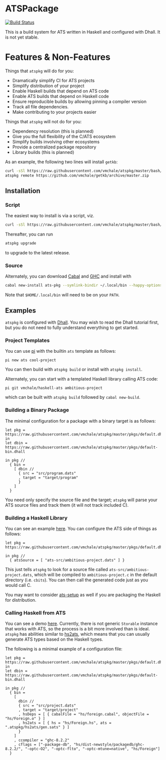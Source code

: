 # ATSPackage

[![Build Status](https://travis-ci.org/vmchale/atspkg.svg?branch=master)](https://travis-ci.org/vmchale/atspkg)

This is a build system for ATS written in Haskell and configured with Dhall. It
is not yet stable.

# Features & Non-Features

Things that `atspkg` will do for you:

  * Dramatically simplify CI for ATS projects
  * Simplify distribution of your project
  * Enable Haskell builds that depend on ATS code
  * Enable ATS builds that depend on Haskell code
  * Ensure reproducible builds by allowing pinning a compiler version
  * Track all file dependencies.
  * Make contributing to your projects easier

Things that `atspkg` will not do for you:

  * Dependency resolution (this is planned)
  * Give you the full flexibility of the C/ATS ecosystem
  * Simplify builds involving other ecosystems
  * Provide a centralized package repository
  * Library builds (this is planned)

As an example, the following two lines will install `getkb`:

```bash
curl -sSl https://raw.githubusercontent.com/vmchale/atspkg/master/bash/install.sh | bash -s
atspkg remote https://github.com/vmchale/getkb/archive/master.zip
```

## Installation

### Script

The easiest way to install is via a script, viz.

```bash
curl -sSl https://raw.githubusercontent.com/vmchale/atspkg/master/bash/install.sh | bash -s
```

Thereafter, you can run

```bash
atspkg upgrade
```

to upgrade to the latest release.

### Source

Alternately, you can download
[Cabal](https://www.haskell.org/cabal/download.html) and
[GHC](https://www.haskell.org/ghc/download.html) and install with

```bash
cabal new-install ats-pkg --symlink-bindir ~/.local/bin --happy-options='-gcsa' --alex-options='-g'
```

Note that `$HOME/.local/bin` will need to be on your `PATH`.

## Examples

`atspkg` is configured with
[Dhall](https://hackage.haskell.org/package/dhall/docs/Dhall-Tutorial.html). You
may wish to read the Dhall tutorial first, but you do not need to fully
understand everything to get started.

### Project Templates

You can use [pi](https://github.com/vmchale/project-init) with the builtin `ats`
template as follows:

```
pi new ats cool-project
```

You can then build with `atspkg build` or install with `atspkg install`.

Alternately, you can start with a templated Haskell library calling ATS code:

```
pi git vmchale/haskell-ats ambitious-project
```

which can be built with `atspkg build` followed by `cabal new-build`.

### Building a Binary Package

The minimal configuration for a package with a binary target is as follows:

```dhall
let pkg = https://raw.githubusercontent.com/vmchale/atspkg/master/pkgs/default.dhall
in
let dbin = https://raw.githubusercontent.com/vmchale/atspkg/master/pkgs/default-bin.dhall

in pkg //
  { bin =
    [ dbin //
      { src = "src/program.dats"
      , target = "target/program"
      }
    ]
  }
```

You need only specify the source file and the target; `atspkg` will parse your
ATS source files and track them (it will not track included C).

### Building a Haskell Library

You can see an example [here](https://github.com/vmchale/fast-arithmetic). You
can configure the ATS side of things as follows:

```
let pkg = https://raw.githubusercontent.com/vmchale/atspkg/master/pkgs/default.dhall

in pkg //
  { atsSource = [ "ats-src/ambitious-project.dats" ] }
```

This just tells `atspkg` to look for a source file called
`ats-src/ambitious-project.dats`, which will be compiled to
`ambitious-project.c` in the default directory (i.e. `cbits`). You can then
call the generated code just as you would call C.

You may want to consider
[ats-setup](http://hackage.haskell.org/package/ats-setup) as well if you are
packaging the Haskell for distribution.

### Calling Haskell from ATS

You can see a demo [here](https://github.com/vmchale/fast-arithmetic).
Currently, there is not generic `Storable` instance that works with ATS, so the
process is a bit more involved than is ideal. `atspkg` has abilities similar to
[hs2ats](http://hackage.haskell.org/package/hs2ats), which means that you can
usually generate ATS types based on the Haskell types.

The following is a minimal example of a configuration file:

```dhall
let pkg = https://raw.githubusercontent.com/vmchale/atspkg/master/pkgs/default.dhall
in
let dbin = https://raw.githubusercontent.com/vmchale/atspkg/master/pkgs/default-bin.dhall

in pkg //
  { bin =
    [
      dbin //
      { src = "src/project.dats"
      , target = "target/project"
      , hsDeps = [ { cabalFile = "hs/foreign.cabal", objectFile = "hs/Foreign.o" } ]
      , hs2ats = [ { hs = "hs/Foreign.hs", ats = ".atspkg/hs2ats/gen.sats" } ]
      }
    ]
    , ccompiler = "ghc-8.2.2"
    , cflags = ["-package-db", "hs/dist-newstyle/packagedb/ghc-8.2.2/", "-optc-O2", "-optc-flto", "-optc-mtune=native", "hs/Foreign"]
  }
```
